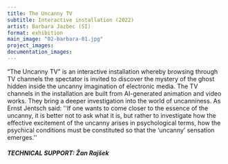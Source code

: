 ```yaml
---
title: The Uncanny TV
subtitle: Interactive installation (2022)
artist: Barbara Jazbec (SI)
format: exhibition
main_image: "02-barbara-01.jpg"
project_images:
documentation_images:
---
```


“The Uncanny TV” is an interactive installation whereby browsing through TV channels the spectator is invited to discover the mystery of the ghost hidden inside the uncanny imagination of electronic media. The TV channels in the installation are built from AI-generated animation and video works. They bring a deeper investigation into the world of uncanniness. As Ernst Jentsch said: ''If one wants to come closer to the essence of the uncanny, it is better not to ask what it is, but rather to investigate how the effective excitement of the uncanny arises in psychological terms, how the psychical conditions must be constituted so that the ‘uncanny’ sensation emerges.'' 

##### TECHNICAL SUPPORT: Žan Rajšek